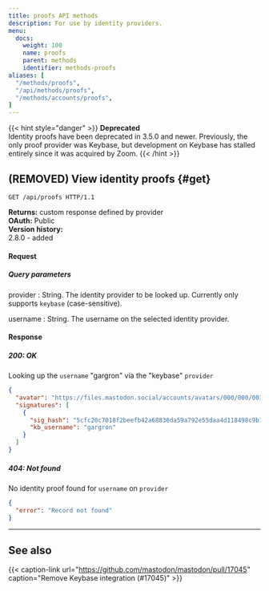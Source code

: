 ```yaml
---
title: proofs API methods
description: For use by identity providers.
menu:
  docs:
    weight: 100
    name: proofs
    parent: methods
    identifier: methods-proofs
aliases: [
  "/methods/proofs",
  "/api/methods/proofs",
  "/methods/accounts/proofs",
]
---
```


<style>
#TableOfContents ul ul ul {display: none}
</style>

{{< hint style="danger" >}}
**Deprecated**\
Identity proofs have been deprecated in 3.5.0 and newer. Previously, the only proof provider was Keybase, but development on Keybase has stalled entirely since it was acquired by Zoom.
{{< /hint >}}

## (REMOVED) View identity proofs {#get}

```http
GET /api/proofs HTTP/1.1
```

**Returns:** custom response defined by provider\
**OAuth:** Public\
**Version history:**\
2.8.0 - added

#### Request
##### Query parameters

provider
: String. The identity provider to be looked up. Currently only supports `keybase` (case-sensitive).

username
: String. The username on the selected identity provider.

#### Response
##### 200: OK

Looking up the `username` "gargron" via the "keybase" `provider`

```json
{
  "avatar": "https://files.mastodon.social/accounts/avatars/000/000/001/original/d96d39a0abb45b92.jpg",
  "signatures": [
    {
      "sig_hash": "5cfc20c7018f2beefb42a68836da59a792e55daa4d118498c9b1898de7e845690f",
      "kb_username": "gargron"
    }
  ]
}
```

##### 404: Not found

No identity proof found for `username` on `provider`

```json
{
  "error": "Record not found"
}
```

---

## See also

{{< caption-link url="https://github.com/mastodon/mastodon/pull/17045" caption="Remove Keybase integration (#17045)" >}}